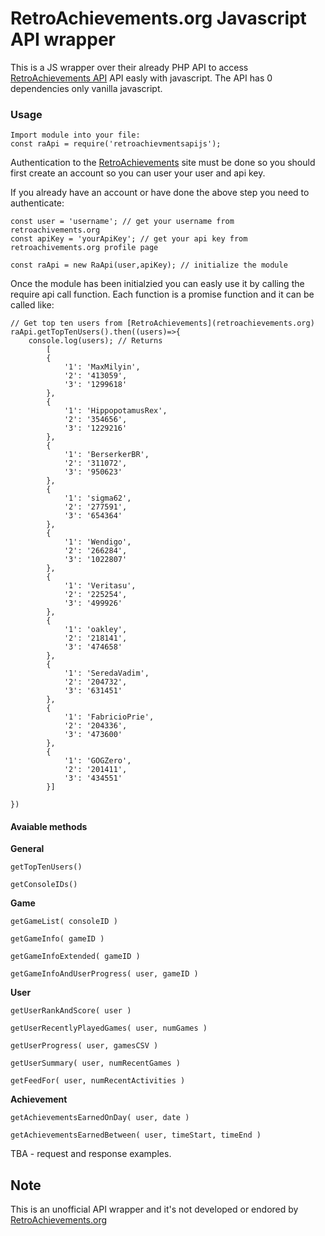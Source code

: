 # RetroAchievements.org Javascript API wrapper 
This is a JS wrapper over their already PHP API to access [RetroAchievements API](retroachievements.org) API easly with javascript. The API has 0 dependencies only vanilla javascript.

### Usage
```
Import module into your file:
const raApi = require('retroachievmentsapijs');
```
Authentication to the [RetroAchievements](retroachievements.org) site must be done so you should first create an account so you can user your user and api key.

If you already have an account or have done the above step you need to authenticate:
```
const user = 'username'; // get your username from retroachivements.org
const apiKey = 'yourApiKey'; // get your api key from retroachivements.org profile page
```
```
const raApi = new RaApi(user,apiKey); // initialize the module
```
Once the module has been initialzied you can easly use it by calling the require api call function. Each function is a promise function and it can be called like:
```
// Get top ten users from [RetroAchievements](retroachievements.org)
raApi.getTopTenUsers().then((users)=>{
    console.log(users); // Returns
        [
        {
        	'1': 'MaxMilyin',
        	'2': '413059',
        	'3': '1299618'
        },
        {
        	'1': 'HippopotamusRex',
        	'2': '354656',
        	'3': '1229216'
        },
        {
        	'1': 'BerserkerBR',
        	'2': '311072',
        	'3': '950623'
        },
        {
        	'1': 'sigma62',
        	'2': '277591',
        	'3': '654364'
        },
        {
        	'1': 'Wendigo',
        	'2': '266284',
        	'3': '1022807'
        },
        {
        	'1': 'Veritasu',
        	'2': '225254',
        	'3': '499926'
        },
        {
        	'1': 'oakley',
        	'2': '218141',
        	'3': '474658'
        },
        {
        	'1': 'SeredaVadim',
        	'2': '204732',
        	'3': '631451'
        },
        {
        	'1': 'FabricioPrie',
        	'2': '204336',
        	'3': '473600'
        },
        {
        	'1': 'GOGZero',
        	'2': '201411',
        	'3': '434551'
        }]
    
})
```

#### Avaiable methods

**General**

`getTopTenUsers()`

`getConsoleIDs()`

**Game**

`getGameList( consoleID )`

`getGameInfo( gameID )`

`getGameInfoExtended( gameID )`

`getGameInfoAndUserProgress( user, gameID )`

**User**

`getUserRankAndScore( user )`

`getUserRecentlyPlayedGames( user, numGames )`

`getUserProgress( user, gamesCSV )`

`getUserSummary( user, numRecentGames )`

`getFeedFor( user, numRecentActivities )`

**Achievement**

`getAchievementsEarnedOnDay( user, date )`

`getAchievementsEarnedBetween( user, timeStart, timeEnd )`

TBA - request and response examples.


## Note

This is an unofficial API wrapper and it's not developed or endored by [RetroAchievements.org](retroachievements.org)